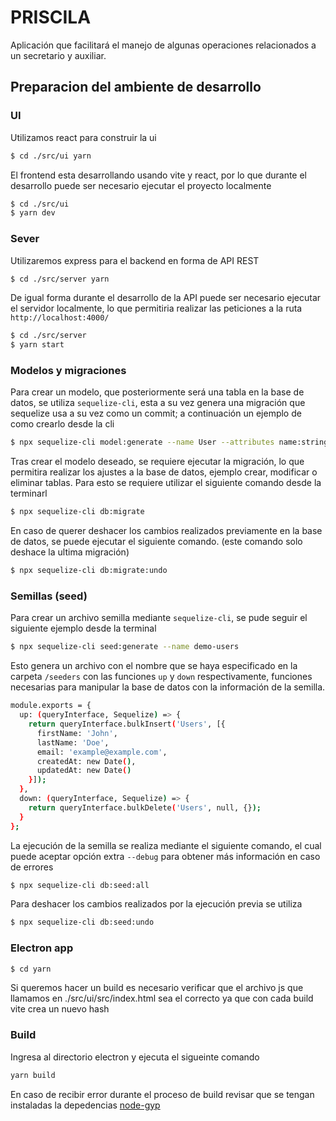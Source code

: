 # PRISCILA

Aplicación que facilitará el manejo de algunas operaciones relacionados a un secretario y auxiliar.

## Preparacion del ambiente de desarrollo

### UI

Utilizamos react para construir la ui

```bash
$ cd ./src/ui yarn
```
El frontend esta desarrollando usando vite y react, por lo que durante el desarrollo puede ser necesario ejecutar el proyecto localmente

```bash
$ cd ./src/ui
$ yarn dev
```

### Sever

Utilizaremos express para el backend en forma de API REST


```bash
$ cd ./src/server yarn
```

De igual forma durante el desarrollo de la API puede ser necesario ejecutar el servidor localmente, lo que permitiria realizar las peticiones a la ruta `http://localhost:4000/`

```bash
$ cd ./src/server
$ yarn start
```

### Modelos y migraciones
Para crear un modelo, que posteriormente será una tabla en la base de datos, se utiliza `sequelize-cli`, esta a su vez genera una migración que sequelize usa a su vez como un commit; a continuación un ejemplo de como crearlo desde la cli

```bash
$ npx sequelize-cli model:generate --name User --attributes name:string,email:string,age:integer
```

Tras crear el modelo deseado, se requiere ejecutar la migración, lo que permitira realizar los ajustes a la base de datos, ejemplo crear, modificar o eliminar tablas. Para esto se requiere utilizar el siguiente comando desde la terminarl

```bash
$ npx sequelize-cli db:migrate
```

En caso de querer deshacer los cambios realizados previamente en la base de datos, se puede ejecutar el siguiente comando. (este comando solo deshace la ultima migración)

```bash
$ npx sequelize-cli db:migrate:undo
```

### Semillas (seed)

Para crear un archivo semilla mediante `sequelize-cli`, se pude seguir el siguiente ejemplo desde la terminal

```bash
$ npx sequelize-cli seed:generate --name demo-users
```

Esto genera un archivo con el nombre que se haya especificado en la carpeta `/seeders` con las funciones `up` y `down` respectivamente, funciones necesarias para manipular la base de datos con la información de la semilla.

```bash
module.exports = {
  up: (queryInterface, Sequelize) => {
    return queryInterface.bulkInsert('Users', [{
      firstName: 'John',
      lastName: 'Doe',
      email: 'example@example.com',
      createdAt: new Date(),
      updatedAt: new Date()
    }]);
  },
  down: (queryInterface, Sequelize) => {
    return queryInterface.bulkDelete('Users', null, {});
  }
};
```

La ejecución de la semilla se realiza mediante el siguiente comando, el cual puede aceptar opción extra `--debug` para obtener más información en caso de errores 

```bash
$ npx sequelize-cli db:seed:all 

```

Para deshacer los cambios realizados por la ejecución previa se utiliza

```bash
$ npx sequelize-cli db:seed:undo

```

### Electron app

```bash
$ cd yarn
```

Si queremos hacer un build es necesario verificar que el archivo js que llamamos en ./src/ui/src/index.html sea el correcto ya que con cada build vite crea un nuevo hash

### Build

Ingresa al directorio electron y ejecuta el sigueinte comando

```bash
yarn build
```

En caso de recibir error durante el proceso de build revisar que se tengan instaladas la depedencias [node-gyp](https://github.com/nodejs/node-gyp#on-windows)




